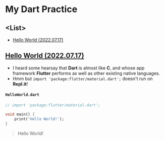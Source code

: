# My Dart Practice


## \<List>

- [Hello World (2022.07.17)](#hello-world-20220717)


## [Hello World (2022.07.17)](#list)

- I heard some hearsay that **Dart** is almost like **C**, and whose app framework **Flutter** performs as well as other existing native languages.
- Hmm but `import 'package:flutter/material.dart';` doesn't run on **Repl.it**!

#### `HelloWorld.dart`
```dart
// import 'package:flutter/material.dart';

void main() {
	print('Hello World!');
}
```
> Hello World!